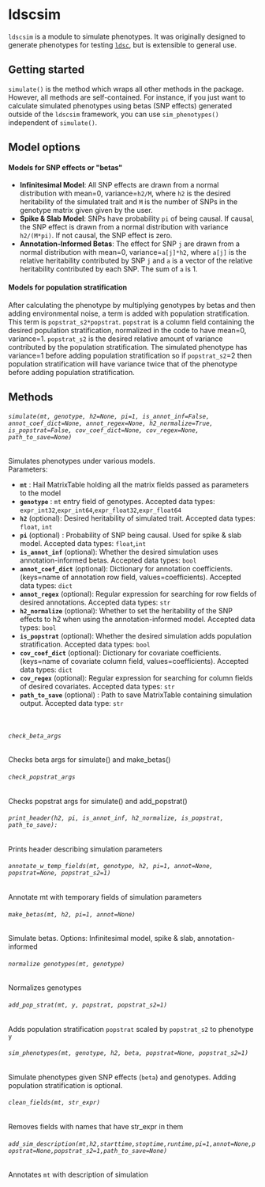 # ldscsim
`ldscsim` is a module to simulate phenotypes. It was originally designed to generate phenotypes for testing [`ldsc`](https://github.com/bulik/ldsc), but is extensible to general use.
<br>

## Getting started
`simulate()` is the method which wraps all other methods in the package. However, all methods are self-contained. For instance, if you just want to calculate simulated phenotypes using betas (SNP effects) generated outside of the `ldscsim` framework, you can use `sim_phenotypes()` independent of `simulate()`.
<br>

## Model options
#### Models for SNP effects or "betas"
* **Infinitesimal Model**: All SNP effects are drawn from a normal distribution with mean=0, variance=`h2/M`, where `h2` is the desired heritability of the simulated trait and `M` is the number of SNPs in the genotype matrix given given by the user.
* **Spike & Slab Model**: SNPs have probability `pi` of being causal. If causal, the SNP effect is drawn from a normal distribution with variance `h2/(M*pi)`. If not causal, the SNP effect is zero.
* **Annotation-Informed Betas**: The effect for SNP `j` are drawn from a normal distribution with mean=0, variance=`a[j]*h2`, where `a[j]` is the relative heritability contributed by SNP `j` and `a` is a vector of the relative heritability contributed by each SNP. The sum of `a` is 1.

#### Models for population stratification
After calculating the phenotype by multiplying genotypes by betas and then adding environmental noise, a term is added with population stratification. This term is `popstrat_s2*popstrat`. `popstrat` is a column field containing the desired population stratification, normalized in the code to have mean=0, variance=1. `popstrat_s2` is the desired relative amount of variance contributed by the population stratification. The simulated phenotype has variance=1 before adding population stratification so if `popstrat_s2`=2 then population stratification will have variance twice that of the phenotype before adding population stratification.
<br>


## Methods
###### `simulate(mt, genotype, h2=None, pi=1, is_annot_inf=False, annot_coef_dict=None, annot_regex=None, h2_normalize=True,  is_popstrat=False, cov_coef_dict=None, cov_regex=None, path_to_save=None)`
Simulates phenotypes under various models.
<br>
Parameters: 
* **`mt`** :  Hail MatrixTable holding all the matrix fields passed as parameters to the model
* **`genotype`** : `mt` entry field of genotypes. Accepted data types: `expr_int32`,`expr_int64`,`expr_float32`,`expr_float64`
* **`h2`** (optional): Desired heritability of simulated trait. Accepted data types: `float`, `int`
* **`pi`** (optional) : Probability of SNP being causal. Used for spike & slab model. Accepted data types: `float`,`int`
* **`is_annot_inf`** (optional): Whether the desired simulation uses annotation-informed betas. Accepted data types: `bool`
* **`annot_coef_dict`** (optional): Dictionary for annotation coefficients. (keys=name of annotation row field, values=coefficients). Accepted data types: `dict`
* **`annot_regex`** (optional): Regular expression for searching for row fields of desired annotations. Accepted data types: `str`
* **`h2_normalize`** (optional): Whether to set the heritability of the SNP effects to h2 when using the annotation-informed model. Accepted data types: `bool`
* **`is_popstrat`** (optional): Whether the desired simulation adds population stratification. Accepted data types: `bool`
* **`cov_coef_dict`** (optional): Dictionary for covariate coefficients. (keys=name of covariate column field, values=coefficients). Accepted data types: `dict`
* **`cov_regex`** (optional): Regular expression for searching for column fields of desired covariates. Accepted data types: `str`
* **`path_to_save`** (optional) : Path to save MatrixTable containing simulation output. Accepted data type: `str`
<br>

###### `check_beta_args`
Checks beta args for simulate() and make_betas()
<br>

###### `check_popstrat_args`
Checks popstrat args for simulate() and add_popstrat()
<br>

###### `print_header(h2, pi, is_annot_inf, h2_normalize, is_popstrat, path_to_save):`
Prints header describing simulation parameters
<br>

###### `annotate_w_temp_fields(mt, genotype, h2, pi=1, annot=None, popstrat=None, popstrat_s2=1)`
Annotate mt with temporary fields of simulation parameters
<br>

###### `make_betas(mt, h2, pi=1, annot=None)`
Simulate betas. Options: Infinitesimal model, spike & slab, annotation-informed
<br>

###### `normalize genotypes(mt, genotype)`
Normalizes genotypes
<br>

###### `add_pop_strat(mt, y, popstrat, popstrat_s2=1)`
Adds population stratification `popstrat` scaled by `popstrat_s2` to phenotype `y`
<br>

###### `sim_phenotypes(mt, genotype, h2, beta, popstrat=None, popstrat_s2=1)`
Simulate phenotypes given SNP effects (`beta`) and genotypes. Adding population stratification is optional.
<br>

###### `clean_fields(mt, str_expr)`
Removes fields with names that have str_expr in them
<br>

###### `add_sim_description(mt,h2,starttime,stoptime,runtime,pi=1,annot=None,popstrat=None,popstrat_s2=1,path_to_save=None)`
Annotates `mt` with description of simulation


